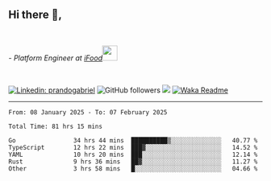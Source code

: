 <h2>Hi there  👋,</h2> </br>

<p><em>- Platform Engineer at <a href="https://www.ifood.com.br/">iFood</a><img src="https://media.giphy.com/media/WUlplcMpOCEmTGBtBW/giphy.gif" width="30"> 
</em></p></br>


[![Linkedin: prandogabriel](https://img.shields.io/badge/-prandogabriel-blue?style=flat-square&logo=Linkedin&logoColor=white&link=https://www.linkedin.com/in/prandogabriel/)](https://www.linkedin.com/in/prandogabriel)
![GitHub followers](https://img.shields.io/github/followers/prandogabriel?label=Follow&style=social)
![](https://visitor-badge.glitch.me/badge?page_id=prandogabriel.prandogabriel)
[![Waka Readme](https://github.com/prandogabriel/prandogabriel/actions/workflows/update-stats.yml.yml/badge.svg)](https://github.com/prandogabriel/prandogabriel/actions/workflows/update-stats.yml.yml)

---

<!--START_SECTION:waka-->

```golang
From: 08 January 2025 - To: 07 February 2025

Total Time: 81 hrs 15 mins

Go                34 hrs 44 mins  ██████████▒░░░░░░░░░░░░░░   40.77 %
TypeScript        12 hrs 22 mins  ███▓░░░░░░░░░░░░░░░░░░░░░   14.52 %
YAML              10 hrs 20 mins  ███░░░░░░░░░░░░░░░░░░░░░░   12.14 %
Rust              9 hrs 36 mins   ██▓░░░░░░░░░░░░░░░░░░░░░░   11.27 %
Other             3 hrs 58 mins   █░░░░░░░░░░░░░░░░░░░░░░░░   04.66 %
```

<!--END_SECTION:waka-->
